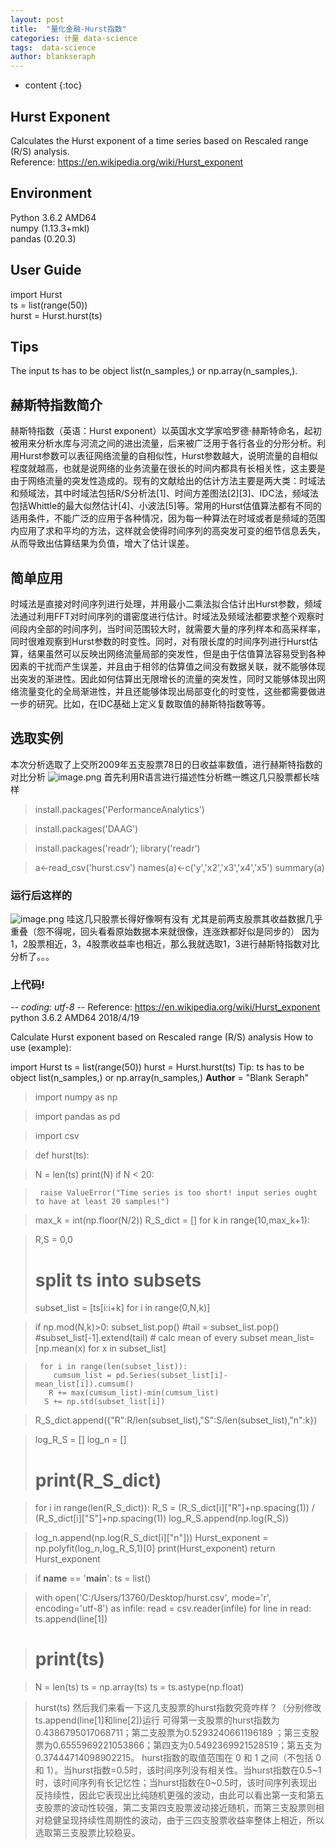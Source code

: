 ```yaml
---
layout: post
title:  "量化金融-Hurst指数"
categories: 计量 data-science
tags:  data-science 
author: blankseraph
---
```


* content
{:toc}


## Hurst Exponent
Calculates the Hurst exponent of a time series based on Rescaled range (R/S) analysis.  
Reference: https://en.wikipedia.org/wiki/Hurst_exponent 
## Environment  
Python 3.6.2 AMD64  
numpy (1.13.3+mkl)  
pandas (0.20.3)  
## User Guide  
import Hurst  
ts = list(range(50))  
hurst = Hurst.hurst(ts)
## Tips
The input ts has to be object list(n_samples,) or np.array(n_samples,).





















## 赫斯特指数简介
赫斯特指数（英语：Hurst exponent）以英国水文学家哈罗德·赫斯特命名，起初被用来分析水库与河流之间的进出流量，后来被广泛用于各行各业的分形分析。利用Hurst参数可以表征网络流量的自相似性，Hurst参数越大，说明流量的自相似程度就越高，也就是说网络的业务流量在很长的时间内都具有长相关性，这主要是由于网络流量的突发性造成的。现有的文献给出的估计方法主要是两大类：时域法和频域法，其中时域法包括R/S分析法[1]、时间方差图法[2][3]、IDC法，频域法包括Whittle的最大似然估计[4]、小波法[5]等。常用的Hurst估值算法都有不同的适用条件，不能广泛的应用于各种情况，因为每一种算法在时域或者是频域的范围内应用了求和平均的方法，这样就会使得时间序列的高突发可变的细节信息丢失，从而导致出估算结果为负值，增大了估计误差。

## 简单应用
时域法是直接对时间序列进行处理，并用最小二乘法拟合估计出Hurst参数，频域法通过利用FFT对时间序列的谱密度进行估计。时域法及频域法都要求整个观察时间段内全部的时间序列，当时间范围较大时，就需要大量的序列样本和高采样率，同时很难观察到Hurst参数的时变性。同时，对有限长度的时间序列进行Hurst估算，结果虽然可以反映出网络流量局部的突发性，但是由于估值算法容易受到各种因素的干扰而产生误差，并且由于相邻的估算值之间没有数据关联，就不能够体现出突发的渐进性。因此如何估算出无限增长的流量的突发性，同时又能够体现出网络流量变化的全局渐进性，并且还能够体现出局部变化的时变性，这些都需要做进一步的研究。比如，在IDC基础上定义复数取值的赫斯特指数等等。

## 选取实例
本次分析选取了上交所2009年五支股票78日的日收益率数值，进行赫斯特指数的对比分析
![image.png](https://i.loli.net/2019/10/19/JImzgMXVEZYlvNK.png)
首先利用R语言进行描述性分析瞧一瞧这几只股票都长啥样
>install.packages('PerformanceAnalytics')

>install.packages('DAAG')

>install.packages('readr'); library('readr')

>a<-read_csv('hurst.csv')
>names(a)<-c('y','x2','x3','x4','x5')
>summary(a)
### 运行后这样的
![image.png](https://i.loli.net/2019/10/19/MYZKuHEG5xy1WIR.png)
哇这几只股票长得好像啊有没有
尤其是前两支股票其收益数据几乎重叠（怨不得呢，回头看看原始数据本来就很像，连涨跌都好似是同步的）
因为1，2股票相近，3，4股票收益率也相近，那么我就选取1，3进行赫斯特指数对比分析了。。。

### 上代码!
 -*- coding: utf-8 -*-
 Reference: https://en.wikipedia.org/wiki/Hurst_exponent
 python 3.6.2 AMD64
 2018/4/19

 Calculate Hurst exponent based on Rescaled range (R/S) analysis
 How to use (example):
 
 import Hurst 
 ts = list(range(50))
 hurst = Hurst.hurst(ts)
 Tip: ts has to be object list(n_samples,) or np.array(n_samples,)
 __Author__ = "Blank Seraph"

>import numpy as np

>import pandas as pd

>import  csv

>def hurst(ts):

>    N = len(ts)
>    print(N)
>   if N < 20:

>      raise ValueError("Time series is too short! input series ought to have at least 20 samples!")

>   max_k = int(np.floor(N/2))
>  R_S_dict = []
> for k in range(10,max_k+1):

>    R,S = 0,0
>   # split ts into subsets
>  subset_list = [ts[i:i+k] for i in range(0,N,k)]

> if np.mod(N,k)>0:
>    subset_list.pop()
>   #tail = subset_list.pop()
>  #subset_list[-1].extend(tail)
>        # calc mean of every subset
>       mean_list=[np.mean(x) for x in subset_list]

>      for i in range(len(subset_list)):
>         cumsum_list = pd.Series(subset_list[i]-mean_list[i]).cumsum()
>        R += max(cumsum_list)-min(cumsum_list)
>       S += np.std(subset_list[i])

>  R_S_dict.append({"R":R/len(subset_list),"S":S/len(subset_list),"n":k})

>    log_R_S = []
>   log_n = []
>  # print(R_S_dict)

> for i in range(len(R_S_dict)):
>    R_S = (R_S_dict[i]["R"]+np.spacing(1)) / (R_S_dict[i]["S"]+np.spacing(1))
>   log_R_S.append(np.log(R_S))

>  log_n.append(np.log(R_S_dict[i]["n"]))
>   Hurst_exponent = np.polyfit(log_n,log_R_S,1)[0]
>  print(Hurst_exponent)
> return Hurst_exponent

>if __name__ == '__main__':
> ts = list()

>with open('C:/Users/13760/Desktop/hurst.csv', mode='r', encoding='utf-8') as infile:
> read = csv.reader(infile)
>for line in read:
>   ts.append(line[1])

>  # print(ts)

>N = len(ts)
>ts = np.array(ts)
>ts = ts.astype(np.float)

>hurst(ts)
然后我们来看一下这几支股票的hurst指数究竟咋样？（分别修改ts.append(line[1]和line[2])运行
可得第一支股票的hurst指数为0.4386795017068711；第二支股票为0.5293240661196189
；第三支股票为0.6555969221053866；第四支为0.5492369921528519；第五支为0.37444714098902215。
hurst指数的取值范围在 0 和 1 之间（不包括 0 和 1）。当hurst指数=0.5时，该时间序列没有相关性。当hurst指数在0.5~1时，该时间序列有长记忆性；当hurst指数在0~0.5时，该时间序列表现出反持续性，因此它表现出比纯随机更强的波动，由此可以看出第一支和第五支股票的波动性较强，第二支第四支股票波动接近随机，而第三支股票则相对稳健呈现持续性周期性的波动，由于三四支股票收益率整体上相近，所以选取第三支股票比较稳妥。
